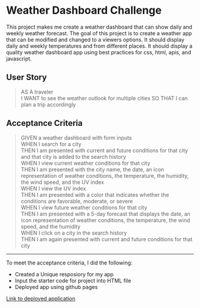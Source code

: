 # Weather Dashboard Challenge
This project makes me create a weather dashboard that can show daily and weekly weather forecast.  The goal of this project is to create a weather app that can be modified and changed to a viewers options. It should display daily and weekly temperatures and from different places. It should display a quality weather dashboard app using best practices for css, html, apis, and javascript. 

## User Story
> AS A traveler\
> I WANT to see the weather outlook for multiple cities
SO THAT I can plan a trip accordingly


## Acceptance Criteria
> GIVEN a weather dashboard with form inputs\
> WHEN I search for a city\
> THEN I am presented with current and future conditions for that city and that city is added to the search history\
> WHEN I view current weather conditions for that city\
> THEN I am presented with the city name, the date, an icon representation of weather conditions, the temperature, the humidity, the wind speed, and the UV index\
> WHEN I view the UV index\
> THEN I am presented with a color that indicates whether the conditions are favorable, moderate, or severe\
> WHEN I view future weather conditions for that city\
> THEN I am presented with a 5-day forecast that displays the date, an icon representation of weather conditions, the temperature, the wind speed, and the humidity\
> WHEN I click on a city in the search history\
> THEN I am again presented with current and future conditions for that city


---

To meet the acceptance criteria, I did the following:
-  Created a Unique resposiory for my app
-  Input the starter code for project into HTML file
-  Deployed app using github pages

[Link to deployed application]()

